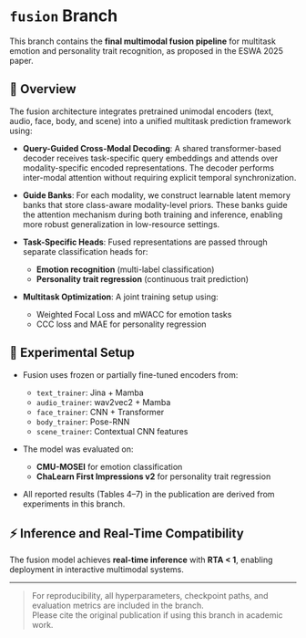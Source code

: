 # `fusion` Branch

This branch contains the **final multimodal fusion pipeline** for multitask emotion and personality trait recognition, as proposed in the ESWA 2025 paper.

## 🧠 Overview

The fusion architecture integrates pretrained unimodal encoders (text, audio, face, body, and scene) into a unified multitask prediction framework using:

- **Query-Guided Cross-Modal Decoding**: A shared transformer-based decoder receives task-specific query embeddings and attends over modality-specific encoded representations. The decoder performs inter-modal attention without requiring explicit temporal synchronization.
  
- **Guide Banks**: For each modality, we construct learnable latent memory banks that store class-aware modality-level priors. These banks guide the attention mechanism during both training and inference, enabling more robust generalization in low-resource settings.

- **Task-Specific Heads**: Fused representations are passed through separate classification heads for:
  - **Emotion recognition** (multi-label classification)
  - **Personality trait regression** (continuous trait prediction)

- **Multitask Optimization**: A joint training setup using:
  - Weighted Focal Loss and mWACC for emotion tasks
  - CCC loss and MAE for personality regression

## 🧪 Experimental Setup

- Fusion uses frozen or partially fine-tuned encoders from:
  - `text_trainer`: Jina + Mamba
  - `audio_trainer`: wav2vec2 + Mamba
  - `face_trainer`: CNN + Transformer
  - `body_trainer`: Pose-RNN
  - `scene_trainer`: Contextual CNN features

- The model was evaluated on:
  - **CMU-MOSEI** for emotion classification
  - **ChaLearn First Impressions v2** for personality trait regression

- All reported results (Tables 4–7) in the publication are derived from experiments in this branch.

## ⚡ Inference and Real-Time Compatibility

The fusion model achieves **real-time inference** with **RTA < 1**, enabling deployment in interactive multimodal systems.

---

> For reproducibility, all hyperparameters, checkpoint paths, and evaluation metrics are included in the branch.  
> Please cite the original publication if using this branch in academic work.
